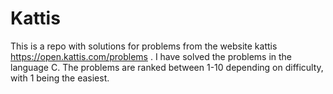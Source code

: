 # Kattis

This is a repo with solutions for problems from the website kattis https://open.kattis.com/problems
. I have solved the problems in the language C. The problems are ranked between 1-10 depending on difficulty, with 1 being the easiest. 
